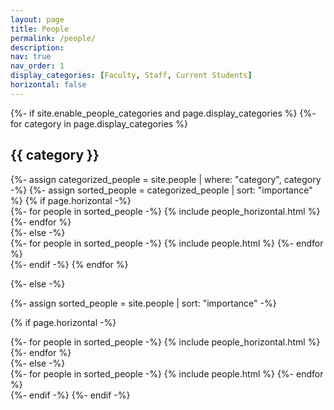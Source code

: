 ```yaml
---
layout: page
title: People
permalink: /people/
description:
nav: true
nav_order: 1
display_categories: [Faculty, Staff, Current Students]
horizontal: false
---
```


<!-- pages/people.md -->
<div class="people">
{%- if site.enable_people_categories and page.display_categories %}
  <!-- Display people -->
  {%- for category in page.display_categories %}
  <h2 class="category">{{ category }}</h2>
  {%- assign categorized_people = site.people | where: "category", category -%}
  {%- assign sorted_people = categorized_people | sort: "importance" %}
  <!-- Generate cards for each person -->
  {% if page.horizontal -%}
  <div class="container">
    <div class="row row-cols-2">
    {%- for people in sorted_people -%}
      {% include people_horizontal.html %}
    {%- endfor %}
    </div>
  </div>
  {%- else -%}
  <div class="grid">
    {%- for people in sorted_people -%}
      {% include people.html %}
    {%- endfor %}
  </div>
  {%- endif -%}
  {% endfor %}

{%- else -%}
<!-- Display people without categories -->
  {%- assign sorted_people = site.people | sort: "importance" -%}
  <!-- Generate cards for each person -->
  {% if page.horizontal -%}
  <div class="container">
    <div class="row row-cols-2">
    {%- for people in sorted_people -%}
      {% include people_horizontal.html %}
    {%- endfor %}
    </div>
  </div>
  {%- else -%}
  <div class="grid">
    {%- for people in sorted_people -%}
      {% include people.html %}
    {%- endfor %}
  </div>
  {%- endif -%}
{%- endif -%}
</div>
